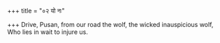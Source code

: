 +++
title = "०२ यो नः"

+++
Drive, Pusan, from our road the wolf, the wicked inauspicious wolf,  
     Who lies in wait to injure us.